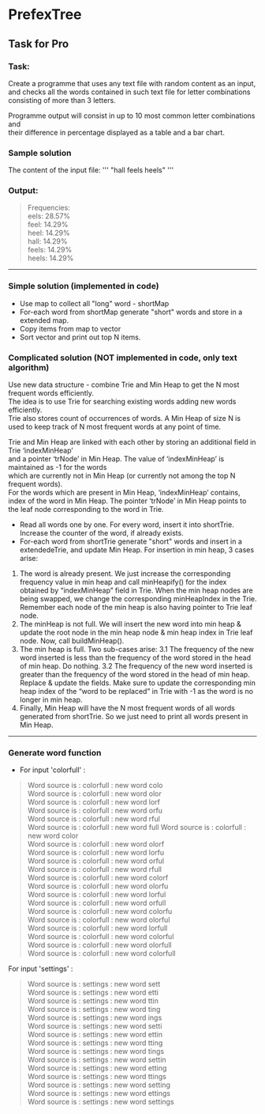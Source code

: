 # PrefexTree
## Task for Pro

### Task:   
Create a programme that uses any text file with random content as an input,   
and checks all the words contained in such text file for letter combinations   
consisting of more than 3 letters.  
   
Programme output will consist in up to 10 most common letter combinations and   
their difference in percentage displayed as a table and a bar chart.  
  
### Sample solution  
The content of the input file:
'''
"hall feels heels"
'''

### Output:  
> Frequencies:  
> eels: 28.57%  
> feel: 14.29%  
> heel: 14.29%  
> hall: 14.29%  
> feels: 14.29%  
> heels: 14.29%  

 ------------------------------  

### Simple solution  (implemented in code)
* Use map to collect all "long" word - shortMap
* For-each word from shortMap generate "short" words and store in a extended map.  
* Copy items from map to vector
* Sort vector and print out top N items.

### Complicated solution   (NOT implemented in code, only text algorithm)
Use new data structure - combine Trie and Min Heap to get the N most frequent words efficiently.  
The idea is to use Trie for searching existing words adding new words efficiently.  
Trie also stores count of occurrences of words. 
A Min Heap of size N is used to keep track of N most frequent words at any point of time.  

Trie and Min Heap are linked with each other by storing an additional field in Trie ‘indexMinHeap’  
and a pointer ‘trNode’ in Min Heap. The value of ‘indexMinHeap’ is maintained as -1 for the words   
which are currently not in Min Heap (or currently not among the top N frequent words).  
For the words which are present in Min Heap, ‘indexMinHeap’ contains, index of the word in Min Heap. 
The pointer ‘trNode’ in Min Heap points to the leaf node corresponding to the word in Trie.

* Read all words one by one. For every word, insert it into shortTrie. Increase the counter of the word, if already exists. 
* For-each word from shortTrie generate "short" words and insert in a extendedeTrie, and update Min Heap. 
For insertion in min heap, 3 cases arise: 
1. The word is already present. We just increase the corresponding frequency value in min heap and call minHeapify() for the index obtained by “indexMinHeap” field in Trie. When the min heap nodes are being swapped, we change the corresponding minHeapIndex in the Trie. Remember each node of the min heap is also having pointer to Trie leaf node.
2. The minHeap is not full. We will insert the new word into min heap & update the root node in the min heap node & min heap index in Trie leaf node. Now, call buildMinHeap().
3. The min heap is full. Two sub-cases arise:
 3.1 The frequency of the new word inserted is less than the frequency of the word stored in the head of min heap. Do nothing.
 3.2 The frequency of the new word inserted is greater than the frequency of the word stored in the head of min heap. Replace & update the fields. Make sure to update the corresponding min heap index of the “word to be replaced” in Trie with -1 as the word is no longer in min heap.
4. Finally, Min Heap will have the N most frequent words of all words generated from shortTrie. So we just need to print all words present in Min Heap.

 ------------------------------  
### Generate word function  
* For input 'colorfull' :
> Word source is : colorfull : new word colo  
> Word source is : colorfull : new word olor  
> Word source is : colorfull : new word lorf  
> Word source is : colorfull : new word orfu  
> Word source is : colorfull : new word rful  
> Word source is : colorfull : new word full
> Word source is : colorfull : new word color  
> Word source is : colorfull : new word olorf  
> Word source is : colorfull : new word lorfu  
> Word source is : colorfull : new word orful  
> Word source is : colorfull : new word rfull  
> Word source is : colorfull : new word colorf  
> Word source is : colorfull : new word olorfu  
> Word source is : colorfull : new word lorful  
> Word source is : colorfull : new word orfull  
> Word source is : colorfull : new word colorfu  
> Word source is : colorfull : new word olorful  
> Word source is : colorfull : new word lorfull  
> Word source is : colorfull : new word colorful  
> Word source is : colorfull : new word olorfull  
> Word source is : colorfull : new word colorfull   

For input 'settings' :  
> Word source is : settings : new word sett  
> Word source is : settings : new word etti  
> Word source is : settings : new word ttin  
> Word source is : settings : new word ting  
> Word source is : settings : new word ings  
> Word source is : settings : new word setti  
> Word source is : settings : new word ettin  
> Word source is : settings : new word tting  
> Word source is : settings : new word tings  
> Word source is : settings : new word settin  
> Word source is : settings : new word etting  
> Word source is : settings : new word ttings  
> Word source is : settings : new word setting  
> Word source is : settings : new word ettings  
> Word source is : settings : new word settings  
  